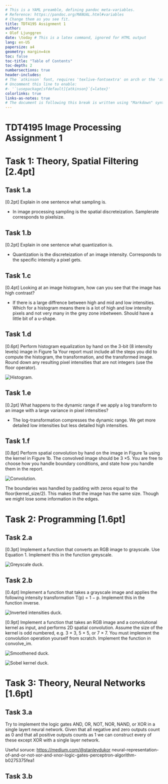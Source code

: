 ```yaml
---
# This is a YAML preamble, defining pandoc meta-variables.
# Reference: https://pandoc.org/MANUAL.html#variables
# Change them as you see fit.
title: TDT4195 Assignment 1
author:
- Olof Ljunggren
date: \today # This is a latex command, ignored for HTML output
lang: en-US
papersize: a4
geometry: margin=4cm
toc: false
toc-title: "Table of Contents"
toc-depth: 2
numbersections: true
header-includes:
# The `atkinson` font, requires 'texlive-fontsextra' on arch or the 'atkinson' CTAN package
# Uncomment this line to enable:
#- '`\usepackage[sfdefault]{atkinson}`{=latex}'
colorlinks: true
links-as-notes: true
# The document is following this break is written using "Markdown" syntax
---
```


<!--
This is a HTML-style comment, not visible in the final PDF.
-->

# TDT4195 Image Processing Assignment 1

# Task 1: Theory, Spatial Filtering [2.4pt]

## Task 1.a 
[0.2pt] Explain in one sentence what sampling is.

- In image processing sampling is the spatial discreteization. Samplerate corresponds to pixelsize.


## Task 1.b
[0.2pt] Explain in one sentence what quantization is.

- Quantization is the discreteization of an image intensity. Corresponds to the specific intensity a pixel gets.

## Task 1.c
[0.4pt] Looking at an image histogram, how can you see that the image has high contrast?

- If there is a large diffrence between high and mid and low intensities. Which for a histogram means there is a lot of high and low intensity pixels and not very many in the grey zone inbetween. Should have a little bit of a u-shape.

## Task 1.d
[0.6pt] Perform histogram equalization by hand on the 3-bit (8 intensity levels) image in Figure 1a
Your report must include all the steps you did to compute the histogram, the transformation, and
the transformed image. Round down any resulting pixel intensities that are not integers (use the
floor operator).

![Histogram.
](assignment1/image_solutions/equalizing.jpg)

## Task 1.e
[0.2pt] What happens to the dynamic range if we apply a log transform to an image with a large variance in pixel intensities?

- The log-transformation compresses the dynamic range. We get more detailed low intensities but less detailed high intensities.

## Task 1.f
[0.8pt] Perform spatial convolution by hand on the image in Figure 1a using the kernel in Figure 1b.
The convolved image should be 3 ×5. You are free to choose how you handle boundary conditions,
and state how you handle them in the report.

![Convolution.
](assignment1/image_solutions/convolution.jpg)

The boundaries was handled by padding with zeros equal to the floor(kernel_size/2). This makes that the image has the same size. Though we might lose some information in the edges.



# Task 2: Programming [1.6pt]

## Task 2.a
[0.3pt] Implement a function that converts an RGB image to grayscale. Use Equation 1. Implement this in the function greyscale.

![Greyscale duck.
](assignment1/image_solutions/gray_duck.jpeg)


## Task 2.b
[0.4pt] Implement a function that takes a grayscale image and applies the following intensity transformation T(p) = 1 − p. Implement this in the function inverse.

![Inverted intensities duck.
](assignment1/image_solutions/inverted_duck.jpeg)



[0.9pt] Implement a function that takes an RGB image and a convolutional kernel as input, and performs 2D spatial convolution. Assume the size of the kernel is odd numbered, e.g. 3 × 3, 5 × 5, or 7 × 7. You must implement the convolution operation yourself from scratch. Implement the function in convolve_im.

![Smoothened duck.
](assignment1/image_solutions/im_smoothed.jpg)


![Sobel kernel duck.
](assignment1/image_solutions/im_sobel.jpg)



# Task 3: Theory, Neural Networks [1.6pt]

## Task 3.a
Try to implement the logic gates AND, OR, NOT, NOR, NAND, or XOR in a single layert neural network. Given that all negative and zero outputs count as 0 and that all positive outputs counts as 1 we can construct every of these except XOR with a single layer network. 

Useful soruce: https://medium.com/@stanleydukor neural-representation-of-and-or-not-xor-and-xnor-logic-gates-perceptron-algorithm-b0275375fea1


## Task 3.b



